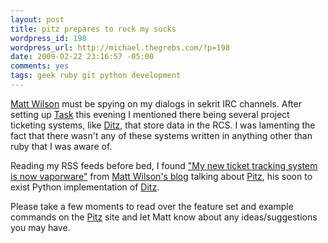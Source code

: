 ```yaml
--- 
layout: post
title: pitz prepares to rock my socks
wordpress_id: 198
wordpress_url: http://michael.thegrebs.com/?p=198
date: 2009-02-22 23:16:57 -05:00
comments: yes
tags: geek ruby git python development
---
```

<p><a href="http://blog.tplus1.com/">Matt Wilson</a> must be spying on my dialogs in sekrit IRC channels.  After setting up <a href="http://www.beckingham.net/task.html">Task</a> this evening I mentioned there being several project ticketing systems, like <a href="http://ditz.rubyforge.org/">Ditz</a>, that store data in the RCS.  I was lamenting the fact that there wasn't any of these systems written in anything other than ruby that I was aware of.</p>
<p>Reading my RSS feeds before bed, I found <a href='http://blog.tplus1.com/index.php/2009/02/22/my-new-ticket-tracking-system-is-now-vaporware/'>"My new ticket tracking system is now vaporware"</a> from <a href="http://blog.tplus1.com/">Matt Wilson's blog</a> talking about <a href="http://pitz.tplus1.com/">Pitz</a>, his soon to exist Python implementation of <a href="http://ditz.rubyforge.org/">Ditz</a>.</p>
<p>Please take a few moments to read over the feature set and example commands on the <a href="http://pitz.tplus1.com/">Pitz</a> site and let Matt know about any ideas/suggestions you may have.</p>
